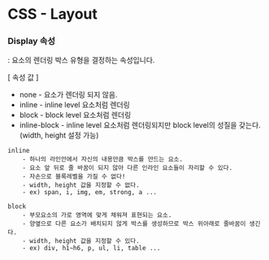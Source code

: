 # CSS - Layout



### Display 속성

: 요소의 렌더링 박스 유형을 결정하는 속성입니다.



[ 속성 값 ]

- none - 요소가 렌더링 되지 않음.
- inline - inline level 요소처럼 렌더링
- block - block level 요소처럼 렌더링
- inline-block - inline level 요소처럼 렌더링되지만 block level의 성질을 갖는다. (width, height 설정 가능)



```
inline 
    - 하나의 라인안에서 자신의 내용만큼 박스를 만드는 요소. 
    - 요소 앞 뒤로 줄 바꿈이 되지 않아 다른 인라인 요소들이 자리할 수 있다.
    - 자손으로 블록레벨을 가질 수 없다!
    - width, height 값을 지정할 수 없다.
    - ex) span, i, img, em, strong, a ... 

block
	- 부모요소의 가로 영역에 맞게 채워져 표현되는 요소.
	- 양옆으로 다른 요소가 배치되지 않게 박스를 생성하므로 박스 위아래로 줄바꿈이 생긴다.
	- width, height 값을 지정할 수 있다.
	- ex) div, h1~h6, p, ul, li, table ...
```



